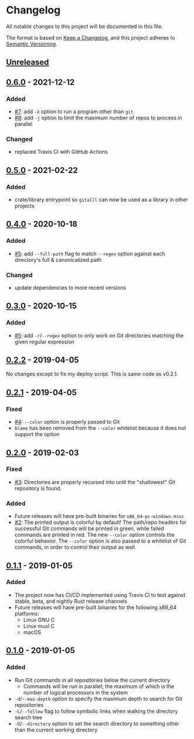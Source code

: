 # Changelog

All notable changes to this project will be documented in this file.

The format is based on [Keep a Changelog](https://keepachangelog.com/en/1.0.0/), and this project adheres to [Semantic Versioning](https://semver.org/spec/v2.0.0.html).


## [Unreleased]


## [0.6.0] - 2021-12-12
### Added
- [#7]: add `-X` option to run a program other than `git`
- [#8]: add `-j` option to limit the maximum number of repos to process in parallel

### Changed
- replaced Travis CI with GitHub Actions

[#7]: https://github.com/mattmahn/gitall.rs/issues/7
[#8]: https://github.com/mattmahn/gitall.rs/issues/8


## [0.5.0] - 2021-02-22
### Added
- crate/library entrypoint so `gitalll` can now be used as a library in other projects


## [0.4.0] - 2020-10-18
### Added
- [#5]: add `--full-path` flag to match `--regex` option against each directory's full & canonicalized path

### Changed
- update dependencies to more recent versions

[#5]: https://github.com/mattmahn/gitall.rs/issues/5


## [0.3.0] - 2020-10-15
### Added
- [#5]: add `-r`/`--regex` option to only work on Git directories matching the given
  regular expression

[#5]: https://github.com/mattmahn/gitall.rs/issues/5


## [0.2.2] - 2019-04-05
No changes except to fix my deploy script.  This is same code as v0.2.1.


## [0.2.1] - 2019-04-05
### Fixed
- [#4]: `--color` option is properly passed to Git
- `blame` has been removed from the `--color` whitelist because it does not support the option

[#4]: https://github.com/mattmahn/gitall.rs/issues/4


## [0.2.0] - 2019-02-03
### Fixed
- [#3]: Directories are properly recursed into until the "shallowest" Git repository is found.

### Added
- Future releases will have pre-built binaries for `x86_64-pc-windows-msvc`
- [#2]: The printed output is colorful by default!
  The path/repo headers for successful Git commands will be printed in green, while failed commands are printed in red.
  The new `--color` option controls the colorful behavior.
  The `--color` option is also passed to a whitelist of Git commands, in order to control their output as well.

[#2]: https://github.com/mattmahn/gitall.rs/issues/2
[#3]: https://github.com/mattmahn/gitall.rs/issues/3


## [0.1.1] - 2019-01-05
### Added
- The project now has CI/CD implemented using Travis CI to test against stable, beta, and nightly Rust release channels
- Future releases will have pre-built binaries for the following x86_64 platforms:
  - Linux GNU C
  - Linux musl C
  - macOS


## [0.1.0] - 2019-01-05
### Added
- Run Git commands in all repositories below the current directory
  - Commands will be run in parallel; the maximum of which is the number of logical processors in the system
- `-d`/`--max-depth` option to specify the maximum depth to search for Git repositories
- `-L`/`--follow` flag to follow symbolic links when walking the directory search tree
- `-D`/`--directory` option to set the search directory to something other than the current working directory


[Unreleased]: https://github.com/mattmahn/gitall.rs/compare/v0.6.0...HEAD
[0.6.0]: https://github.com/mattmahn/gitall.rs/compare/v0.5.0...v0.6.0
[0.5.0]: https://github.com/mattmahn/gitall.rs/compare/v0.4.0...v0.5.0
[0.4.0]: https://github.com/mattmahn/gitall.rs/compare/v0.3.0...v0.4.0
[0.3.0]: https://github.com/mattmahn/gitall.rs/compare/v0.2.2...v0.3.0
[0.2.2]: https://github.com/mattmahn/gitall.rs/compare/v0.2.1...v0.2.2
[0.2.1]: https://github.com/mattmahn/gitall.rs/compare/v0.2.0...v0.2.1
[0.2.0]: https://github.com/mattmahn/gitall.rs/compare/v0.1.1...v0.2.0
[0.1.1]: https://github.com/mattmahn/gitall.rs/compare/v0.1.0...v0.1.1
[0.1.0]: https://github.com/mattmahn/gitall.rs/compare/d9647f8e72b5a50101217f090c7a8bc3716c5c98...v0.1.0
